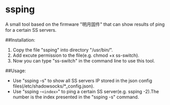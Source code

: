 # ssping
A small tool based on the firmware "明月固件" that can show results of ping for a certain SS servers.

##Installation:
1. Copy the file "ssping" into directory "/usr/bin/".
2. Add excute permission to the file(e.g. chmod +x ss-switch).
3. Now you can type "ss-switch" in the command line to use this tool.

##Usage:
- Use "ssping -s" to show all SS servers IP stored in the json config files(/etc/shadowsocks/*_config.json).
- Use "ssping -`<index>`" to ping a certain SS server(e.g. ssping -2).The number is the index presented in the "ssping -s" command.
